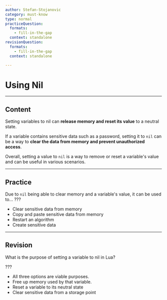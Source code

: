 ```yaml
---
author: Stefan-Stojanovic
category: must-know
type: normal
practiceQuestion:
  formats:
    - fill-in-the-gap
  context: standalone
revisionQuestion:
  formats:
    - fill-in-the-gap
  context: standalone

--- 
```


# Using Nil

---
## Content

Setting variables to nil can **release memory and reset its value** to a neutral state.

If a variable contains sensitive data such as a password, setting it to `nil` can be a way to **clear the data from memory and prevent unauthorized access**.

Overall, setting a value to `nil` is a way to remove or reset a variable's value and can be useful in various scenarios.

---
## Practice

Due to `nil` being able to clear memory and a variable's value, it can be used to... ??? 

- Clear sensitive data from memory
- Copy and paste sensitive data from memory
- Restart an algorithm
- Create sensitive data


---
## Revision

What is the purpose of setting a variable to nil in Lua?

???

- All three options are viable purposes.
- Free up memory used by that variable.
- Reset a variable to its neutral state
- Clear sensitive data from a storage point
